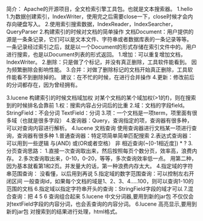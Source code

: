 简介：
    Apache的开源项目，全文检索引擎工具包。也就是文本搜索器。
1.hello
    1.为数据创建索引，IndexWriter，使用完之后需要close一下，close时候才会内存向硬盘写入。
    2.使用索引搜索数据，IndexReader，IndexSearcher，QueryParser
2.构建索引的时候对文档的简单操作
    文档Document：用户提供的源是一条条记录，它们可以是文本文件、字符串或者数据库表的一条记录等等。
        一条记录经过索引之后，就是以一个Document的形式存储在索引文件中的。用户进行搜索，也是以Document列表的形式返回。
    1.增加：可以重复增加文档，IndexWriter。
    2.删除：只是做了个标记，并没有真正删除，工具软件能看到。
        因为频繁删除会影响性能。
    3.合并：对做了删除标记的文档开始真正删除，工具软件能看不到删除掉的。
        建议：在不忙的时候，在进行合并操作
    4.更新：修改前后的分词都存在，因为曾经拥有。
    
 
3.lucene 构建索引的时候文档域加权
    对某个文档的某个域加权(>1的f)，则在搜索到的时候排名会靠前
    1.权：搜索内容占分词后的比重
    2.域：文档的字段field。
        StringField：不会分词
        TextField：分词
    3.项：一个文档是一项term，项里面有很多域（也就是很多字段）
    4.查询器：Query，查询指定的项，查询器有很多种，可以对查询内容进行解析。
    4.lucene 文档查询
        使用查询器进行文档某一项进行查询，查询器有很多种
        1.普通查询器：特定项简单简单匹配搜索
        2.表达式查询器：可以用到一些逻辑 与(AND) 或(OR或者空格） 非 相近查询(~[0-1相近度]) * ?
        3.分页查询思路：
            1.直接一次查询取出来，然后按照每页个数分页，效率高，浪费内存。
            2.多次查询取出来，0-10，0-20，等等，多次查询效率低一点。
            用第二种，因为基本就看第1和2页。并发量大的话，第一种浪费内存太大。
        4.指定域的字符串范围查询：
            没看懂，以后用到再说
        5.指定域的数字范围查询：可以控制左右开闭区间
            一般查询id，如果每个文档的域是1、2、3、4.....100，则可以查询1-10的范围的文档
        6.指定域以指定字符串开头的查询：StringField字段的域才可以
        7.混合查询：把 4 5 6 查询组合起来
     5.lucene 中文分词器,要用到新的jar包
        不仅仅会对textField字段的内容分词，也会丢查询的内容分词。
     6.lucene 高亮显示,要用到新的jar包
        对搜索到的结果进行处理，html格式。